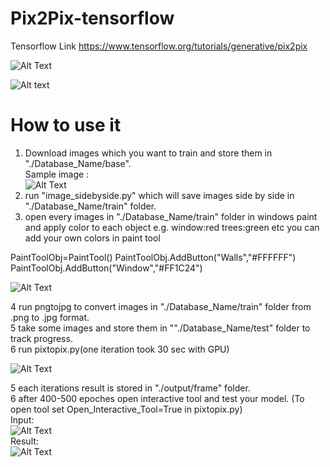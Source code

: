 # Pix2Pix-tensorflow

Tensorflow Link
https://www.tensorflow.org/tutorials/generative/pix2pix

![Alt Text](https://github.com/nishantpatil95/Pix2Pix-tensorflow/blob/master/Images/ToolUse1.gif)

![Alt text](https://github.com/nishantpatil95/Pix2Pix-tensorflow/blob/master/Images/Tool_Screenshot.PNG)

# How to use it

1. Download images which you want to train and store them in "./Database_Name/base".<br/>
Sample image : <br/>
![Alt Text](https://github.com/nishantpatil95/Pix2Pix-tensorflow/blob/master/Images/Original.jpg)<br>
2. run "image_sidebyside.py" which will save images side by side in "./Database_Name/train" folder.<br>
3.  open every images in "./Database_Name/train" folder in windows paint and apply color to each object e.g. window:red trees:green etc
you can add your own colors in paint tool<br/>

PaintToolObj=PaintTool()
PaintToolObj.AddButton("Walls","#FFFFFF")
PaintToolObj.AddButton("Window","#FF1C24")

![Alt Text](https://github.com/nishantpatil95/Pix2Pix-tensorflow/blob/master/Images/Imagesidebyside.png)

4 run pngtojpg to convert images in "./Database_Name/train" folder from .png to .jpg format.<br>
5 take some images and store them in ""./Database_Name/test" folder to track progress. <br>
6 run pixtopix.py(one iteration took 30 sec with GPU)<br>

![Alt Text](https://github.com/nishantpatil95/Pix2Pix-tensorflow/blob/master/Images/Training.gif)

5 each iterations result is stored in "./output/frame" folder.<br>
6 after 400-500 epoches open interactive tool and test your model. (To open tool set Open_Interactive_Tool=True in pixtopix.py)<br>
Input:<br>
![Alt Text](https://github.com/nishantpatil95/Pix2Pix-tensorflow/blob/master/Images/last%20(1).png)<br>
Result:<br>
![Alt Text](https://github.com/nishantpatil95/Pix2Pix-tensorflow/blob/master/Images/last%20(2).png)

